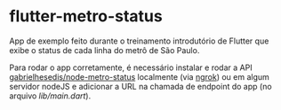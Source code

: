 # flutter-metro-status
App de exemplo feito durante o treinamento introdutório de Flutter que exibe o status de cada linha do metrô de São Paulo.

Para rodar o app corretamente, é necessário instalar e rodar a API [gabrielhesedis/node-metro-status](https://github.com/gabrielhesedis/node-metro-status/tree/master) localmente (via [ngrok](https://www.npmjs.com/package/ngrok)) ou em algum servidor nodeJS e adicionar a URL na chamada de endpoint do app (no arquivo *lib/main.dart*).
